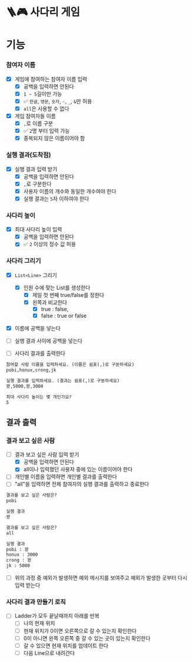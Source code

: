 # 🪜🎮 사다리 게임

# 기능

### 참여자 이름
- [x] 게임에 참여하는 참여자 이름 입력
    - [x] 공백을 입력하면 안된다
    - [x] `1 ~ 5`길이만 가능
    - [x] ✅ `한글`, `영문`, `숫자`, `-`, `_`, `&`만 허용
    - [x] `all`은 사용할 수 없다
- [x] 게임 참여자들 이름
    - [x] `,`로 이름 구분
    - [x] ✅ `2`명 부터 입력 가능
    - [x] 중복되지 않은 이름이어야 함

### 실행 결과(도착점)
- [x] 실행 결과 입력 받기
    - [x] 공백을 입력하면 안된다
    - [x] `,`로 구분한다
    - [x] 사용자 이름의 개수와 동일한 개수여야 한다
    - [x] 실행 결과는 `5`자 이하여야 한다

### 사다리 높이
- [x] 최대 사다리 높이 입력
    - [x] 공백을 입력하면 안된다
    - [X] ✅ `2` 이상의 정수 값 허용

### 사다리 그리기
- [x] `List<Line>` 그리기
    - [x] 인원 수에 맞는 List를 생성한다
        - [x] 제일 첫 번째 true/false를 정한다
        - [x] 왼쪽과 비교한다
            - [x] true : false,
            - [x] false : true or false
- [x] 이름에 공백을 넣는다
- [ ] 실행 결과 사이에 공백을 넣는다
- [ ] 사다리 결과를 출력한다


```markdown
참여할 사람 이름을 입력하세요. (이름은 쉼표(,)로 구분하세요)
pobi,honux,crong,jk

실행 결과를 입력하세요. (결과는 쉼표(,)로 구분하세요)
꽝,5000,꽝,3000

최대 사다리 높이는 몇 개인가요?
5
```

## 결과 출력
### 결과 보고 싶은 사람
- [ ] 결과 보고 싶은 사람 입력 받기
  - [x] 공백을 입력하면 안된다
  - [x] all이나 입력했던 사용자 중에 있는 이름이어야 한다
- [ ] 개인별 이름을 입력하면 개인별 결과를 출력한다
- [ ] "all"을 입력하면 전체 참여자의 실행 결과를 출력하고 종료한다

```markdown
결과를 보고 싶은 사람은?
pobi

실행 결과
꽝

결과를 보고 싶은 사람은?
all

실행 결과
pobi : 꽝
honux : 3000
crong : 꽝
jk : 5000
```
- [ ] 위의 과정 중 예외가 발생하면 예외 메시지를 보여주고 예외가 발생한 곳부터 다시 입력 받는다

### 사다리 결과 만들기 로직
- [ ] Ladder가 모두 끝날때까지 아래를 반복
  - [ ] 나의 현재 위치
  - [ ] 현재 위치가 0이면 오른쪽으로 갈 수 있는지 확인한다
  - [ ] 0이 아니면 왼쪽 오른쪽 중 갈 수 있는 곳이 있는지 확인한다
  - [ ] 갈 수 있으면 현재 위치를 업데이트 한다
  - [ ] 다음 Line으로 내려간다
